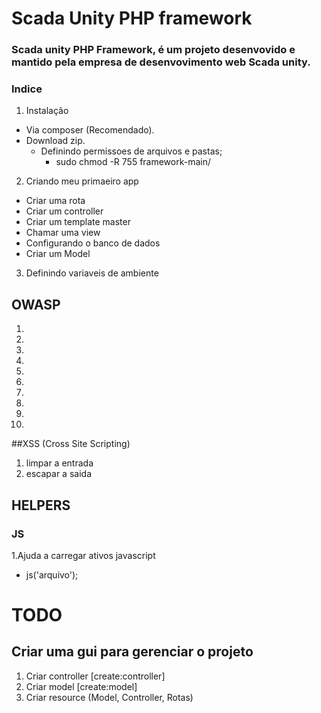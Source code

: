 # Scada Unity PHP framework

### Scada unity PHP Framework, é um projeto desenvovido e mantido pela empresa de desenvovimento web Scada unity.

### Indice
1. Instalação
  - Via composer (Recomendado).
  - Download zip.
    - Definindo permissoes de arquivos e pastas;
      - sudo chmod -R 755 framework-main/
2. Criando meu primaeiro app
  - Criar uma rota
  - Criar um controller
  - Criar um template master
  - Chamar uma view
  - Configurando o banco de dados
  - Criar um Model
3. Definindo variaveis de ambiente

## OWASP

1.
2.
3.
4.
5.
6.
7.
8.
9.
10.

##XSS (Cross Site Scripting)
1. limpar a entrada
2. escapar a saida

## HELPERS
### JS
1.Ajuda a carregar ativos javascript
  - js('arquivo');

# TODO
## Criar uma gui para gerenciar o projeto
1. Criar controller [create:controller]
2. Criar model [create:model]
3. Criar resource (Model, Controller, Rotas)
